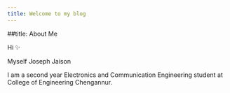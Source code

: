 ```yaml
---
title: Welcome to my blog
---
```


##title: About Me

Hi ✨ 

Myself Joseph Jaison  

I am a second year Electronics and Communication Engineering student at College of Engineering Chengannur.

